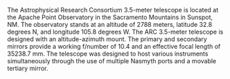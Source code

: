 The Astrophysical Research Consortium 3.5-meter telescope is located at
            the Apache Point Observatory in the Sacramento Mountains in Sunspot, NM.
            The observatory stands at an altitude of 2788 meters, latitude 32.8
            degrees N, and longitude 105.8 degrees W. The ARC 3.5-meter telescope is
            designed with an altitude-azimuth mount. The primary and secondary mirrors
            provide a working f/number of 10.4 and an effective focal length of 35238.7 mm.
            The telescope was designed to host various instruments simultaneously through 
            the use of multiple Nasmyth ports and a movable tertiary mirror.
        